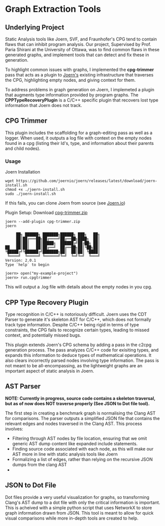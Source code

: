 # Graph Extraction Tools
## Underlying Project
Static Analysis tools like Joern, SVF, and Fraunhofer's CPG tend to contain flaws that can inhibit program analysis. Our project, Supervised by Prof. Paria Shirani at the University of Ottawa, was to find common flaws in these generated graphs, and implement tools that can detect and fix these in generation.</p>

To highlight common issues with graphs, I implemented the **cpg-trimmer** pass that acts as a plugin to [Joern's](https://joern.io/) existing infrastructure that traverses the CPG, highlighting empty nodes, and giving context for them.

To address problems in graph generation on Joern, I implemeted a plugin that augments type information provided by program graphs. The **CPPTypeRecoveryPlugin** is a C/C++ specific plugin that recovers lost type information that Joern does not track. 

## CPG Trimmer

This plugin includes the scaffolding for a graph-editing pass as well as a logger. When used, it outputs a log file with context on the empty nodes found in a cpg (listing their Id's, type, and information about their parents and child nodes).

### Usage

Joern Installation
```
wget https://github.com/joernio/joern/releases/latest/download/joern-install.sh
chmod +x ./joern-install.sh
sudo ./joern-install.sh
```
If this fails, you can clone Joern from source (see [Joern.io](https://joern.io/))

Plugin Setup:
Download [cpg-trimmer.zip](https://github.com/matthew-chang04/AST-Comparison-Tool/cpg-trimmer/)
```
joern --add-plugin cpg-trimmer.zip
joern

     ██╗ ██████╗ ███████╗██████╗ ███╗   ██╗
     ██║██╔═══██╗██╔════╝██╔══██╗████╗  ██║
     ██║██║   ██║█████╗  ██████╔╝██╔██╗ ██║
██   ██║██║   ██║██╔══╝  ██╔══██╗██║╚██╗██║
╚█████╔╝╚██████╔╝███████╗██║  ██║██║ ╚████║
 ╚════╝  ╚═════╝ ╚══════╝╚═╝  ╚═╝╚═╝  ╚═══╝
Version: 2.0.1
Type `help` to begin

joern> open("my-example-project")
joern> run.cpgtrimmer
```
This will output a .log file with details about the empty nodes in you cpg.

## CPP Type Recovery Plugin

Type recognition in C/C++ is notoriously difficult. Joern uses the CDT Parser to generate it's skeleton AST for C/C++, which does not formally track type information. Despite C/C++ being rigid in terms of type constraints, the CPG fails to recognize certain types, leading to missed context, and potentially missed bugs. 

This plugin extends Joern's CPG schema by adding a pass in the c2cpg generation process. The pass analyzes C/C++ code for exisiting types, and expands this information to deduce types of mathematical operations. It also clears incorrectly parsed nodes involving type information. The pass is not meant to be all-encompassing, as the lightweight graphs are an important aspect of static analysis in Joern.

## AST Parser
**NOTE: Currently in progress, source code contains a skeleton traversal, but as of now does NOT traverse properly (See JSON to Dot file tool).**


The first step in creating a benchmark graph is normalising the Clang AST for comparisons. The parser outputs a simplified JSON file that contains the relevant edges and nodes traversed in the Clang AST. This process involves:

* Filtering through AST nodes by file location, ensuring that we omit generic AST dump content like expanded include statements.
* Finding source code associated with each node, as this will make our AST more in line with static analysis tools like Joern
* Formalizing a list of edges, rather than relying on the recursive JSON dumps from the clang AST
* 

## JSON to Dot File
  Dot files provide a very useful visualization for graphs, so transforming Clang's AST dump to a dot file with only the critical information is important. This is acheived with a simple python script that uses NetworkX to store graph information drawn from JSON. This tool is meant to allow for quick visual comparisons while more in-depth tools are created to help.
